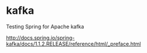 # kafka

Testing Spring for Apache kafka

http://docs.spring.io/spring-kafka/docs/1.1.2.RELEASE/reference/html/_preface.html
